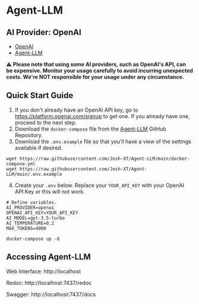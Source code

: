 # Agent-LLM

## AI Provider: OpenAI

- [OpenAI](https://openai.com)
- [Agent-LLM](https://github.com/Josh-XT/Agent-LLM)

⚠️ **Please note that using some AI providers, such as OpenAI's API, can be expensive. Monitor your usage carefully to avoid incurring unexpected costs. We're NOT responsible for your usage under any circumstance.**

## Quick Start Guide

1. If you don't already have an OpenAI API key, go to https://platform.openai.com/signup to get one. If you already have one, proceed to the next step.
2. Download the `docker-compose` file from the [Agent-LLM](https://github.com/Josh-XT/Agent-LLM) GitHub Repository.
3. Download the `.env.example` file so that you'll have a view of the settings available if desired.



```
wget https://raw.githubusercontent.com/Josh-XT/Agent-LLM/main/docker-compose.yml
wget https://raw.githubusercontent.com/Josh-XT/Agent-LLM/main/.env.example
```

4. Create your `.env` below. Replace your `YOUR_API_KEY` with your OpenAI API Key or this will not work.



```
# Define variables.
AI_PROVIDER=openai
OPENAI_API_KEY=YOUR_API_KEY
AI_MODEL=gpt-3.5-turbo
AI_TEMPERATURE=0.2
MAX_TOKENS=4000
```


```
docker-compose up -d
```

## Accessing Agent-LLM

Web Interface: http://localhost

Redoc: http://localhost:7437/redoc

Swagger: http://localhost:7437/docs

